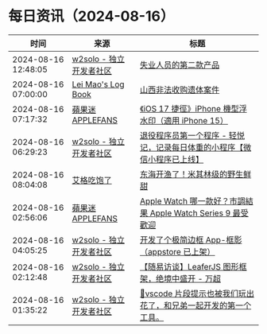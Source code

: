 ﻿# 每日资讯（2024-08-16）

|时间|来源|标题|
|---|---|---|
|2024-08-16 12:48:05|[w2solo - 独立开发者社区](https://w2solo.com/topics/feed)|[失业人员的第二款产品](https://w2solo.com/topics/4924)|
|2024-08-16 07:00:00|[Lei Mao's Log Book](https://leimao.github.io/atom.xml)|[山西非法收购遗体案件](https://leimao.github.io/essay/%E5%B1%B1%E8%A5%BF%E9%9D%9E%E6%B3%95%E6%94%B6%E8%B4%AD%E9%81%97%E4%BD%93%E4%BA%8B%E4%BB%B6/)|
|2024-08-16 07:17:32|[蘋果迷 APPLEFANS](https://applefans.today/feed/)|[《iOS 17 捷徑》iPhone 機型浮水印（適用 iPhone 15）](https://applefans.today/ios-17-shortcuts-iphone-models-watermark-support-to-iphone-15/)|
|2024-08-16 06:29:23|[w2solo - 独立开发者社区](https://w2solo.com/topics/feed)|[退役程序员第一个程序 - 轻悦记，记录每日体重的小程序【微信小程序已上线】](https://w2solo.com/topics/4923)|
|2024-08-16 08:04:08|[艾格吃饱了](https://feedpress.me/wx-aigechibaole)|[东海开渔了！米其林级的野生鲜甜](http://mp.weixin.qq.com/s?__biz=MjM5NTYxODQyMA%3D%3D&mid=2653457711&idx=1&sn=ce30c3e135429c131addb2750d7280f4)|
|2024-08-16 02:56:06|[蘋果迷 APPLEFANS](https://applefans.today/feed/)|[Apple Watch 哪一款好？市調結果 Apple Watch Series 9 最受歡迎](https://applefans.today/2024-08-apple-watch-models-trend/)|
|2024-08-16 04:05:25|[w2solo - 独立开发者社区](https://w2solo.com/topics/feed)|[开发了个极简边框 App-框影（appstore 已上架）](https://w2solo.com/topics/4922)|
|2024-08-16 02:12:48|[w2solo - 独立开发者社区](https://w2solo.com/topics/feed)|[【随易访谈】LeaferJS 图形框架，绝境中盛开 - 万超](https://w2solo.com/topics/4921)|
|2024-08-16 01:35:22|[w2solo - 独立开发者社区](https://w2solo.com/topics/feed)|[🚀vscode 片段提示也被我们玩出花了，和兄弟一起开发的第一个工具。](https://w2solo.com/topics/4920)|
